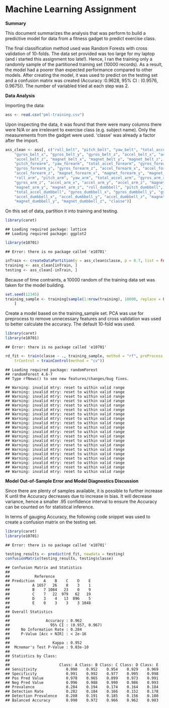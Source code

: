 Machine Learning Assignment
========================================================

**Summary**

This document summarizes the analysis that was perform to build a predictive model for data from a fitness gadget to predict exercise class.   

The final classification method used was Random Forests with cross validation of 10-folds.   The data set provided was too large for my laptop (and i started this assignment too late!).   Hence, I ran the training only a randomly sample of the partitioned training set (10000 records).   As a result, the model had a poorer than expected performance compared to other models.  After creating the model, it was used to predict on the testing set and a confusion matrix was created (Accuracy :0.9628, 95% CI : (0.9576, 0.9675)).   The number of variabled tried at each step was 2. 

**Data Analysis**

Importing the data:


```r
ass <- read.csv("pml-training.csv")
```


Upon inspecting the data, it was found that there were many columns there were N/A or are irrelevant to exercise class (e.g. subject name).   Only the measurements from the gadget were used.  'classe' was already a factor after the import.


```r
ass_clean <- ass[, c("roll_belt", "pitch_belt", "yaw_belt", "total_accel_belt", 
    "gyros_belt_x", "gyros_belt_y", "gyros_belt_z", "accel_belt_x", "accel_belt_y", 
    "accel_belt_z", "magnet_belt_x", "magnet_belt_y", "magnet_belt_z", "roll_forearm", 
    "pitch_forearm", "yaw_forearm", "total_accel_forearm", "gyros_forearm_x", 
    "gyros_forearm_y", "gyros_forearm_z", "accel_forearm_x", "accel_forearm_y", 
    "accel_forearm_z", "magnet_forearm_x", "magnet_forearm_y", "magnet_forearm_z", 
    "roll_arm", "pitch_arm", "yaw_arm", "total_accel_arm", "gyros_arm_x", "gyros_arm_y", 
    "gyros_arm_z", "accel_arm_x", "accel_arm_y", "accel_arm_z", "magnet_arm_x", 
    "magnet_arm_y", "magnet_arm_z", "roll_dumbbell", "pitch_dumbbell", "yaw_dumbbell", 
    "total_accel_dumbbell", "gyros_dumbbell_x", "gyros_dumbbell_y", "gyros_dumbbell_z", 
    "accel_dumbbell_x", "accel_dumbbell_y", "accel_dumbbell_z", "magnet_dumbbell_x", 
    "magnet_dumbbell_y", "magnet_dumbbell_z", "classe")]
```


On this set of data, partition it into training and testing.


```r
library(caret)
```

```
## Loading required package: lattice
## Loading required package: ggplot2
```

```r
library(e10701)
```

```
## Error: there is no package called 'e10701'
```

```r
inTrain <- createDataPartition(y = ass_clean$classe, p = 0.7, list = FALSE)
training <- ass_clean[inTrain, ]
testing <- ass_clean[-inTrain, ]
```


Because of time contraints, a 10000 random of the training data set was taken for the model building. 


```r
set.seed(12345)
training_sample <- training[sample(1:nrow(training), 10000, replace = FALSE), 
    ]
```


Create a model based on the training_sample set.  PCA was use for preprocess to remove unnecessary features and cross validation was used to better calculate the accuracy.   The default 10-fold was used.   



```r
library(caret)
library(e10701)
```

```
## Error: there is no package called 'e10701'
```

```r
rd_fit <- train(classe ~ ., training_sample, method = "rf", preProcess = c("pca"), 
    trControl = trainControl(method = "cv"))
```

```
## Loading required package: randomForest
## randomForest 4.6-7
## Type rfNews() to see new features/changes/bug fixes.
```

```
## Warning: invalid mtry: reset to within valid range
## Warning: invalid mtry: reset to within valid range
## Warning: invalid mtry: reset to within valid range
## Warning: invalid mtry: reset to within valid range
## Warning: invalid mtry: reset to within valid range
## Warning: invalid mtry: reset to within valid range
## Warning: invalid mtry: reset to within valid range
## Warning: invalid mtry: reset to within valid range
## Warning: invalid mtry: reset to within valid range
## Warning: invalid mtry: reset to within valid range
## Warning: invalid mtry: reset to within valid range
## Warning: invalid mtry: reset to within valid range
## Warning: invalid mtry: reset to within valid range
## Warning: invalid mtry: reset to within valid range
## Warning: invalid mtry: reset to within valid range
## Warning: invalid mtry: reset to within valid range
## Warning: invalid mtry: reset to within valid range
## Warning: invalid mtry: reset to within valid range
## Warning: invalid mtry: reset to within valid range
## Warning: invalid mtry: reset to within valid range
```


**Model Out-of-Sample Error and Model Diagnostics Discussion**

Since there are plenty of samples available, it is possible to further increase K until the Accuracy decreases due to increase in bias.  It will decrease variance, hence a smaller .95 confidence interval to ensure the Accuracy can be counted on for statistical inference.

In terms of gauging Accuracy, the following code snippet was used to create a confusion matrix on the testing set.


```r
library(caret)
library(e10701)
```

```
## Error: there is no package called 'e10701'
```

```r
testing_results <- predict(rd_fit, newdata = testing)
confusionMatrix(testing_results, testing$classe)
```

```
## Confusion Matrix and Statistics
## 
##           Reference
## Prediction    A    B    C    D    E
##          A 1657   26    8    3    1
##          B    7 1084   23    0    9
##          C    7   22  979   62   19
##          D    3    4   13  896    5
##          E    0    3    3    3 1048
## 
## Overall Statistics
##                                         
##                Accuracy : 0.962         
##                  95% CI : (0.957, 0.967)
##     No Information Rate : 0.284         
##     P-Value [Acc > NIR] : < 2e-16       
##                                         
##                   Kappa : 0.952         
##  Mcnemar's Test P-Value : 9.03e-10      
## 
## Statistics by Class:
## 
##                      Class: A Class: B Class: C Class: D Class: E
## Sensitivity             0.990    0.952    0.954    0.929    0.969
## Specificity             0.991    0.992    0.977    0.995    0.998
## Pos Pred Value          0.978    0.965    0.899    0.973    0.991
## Neg Pred Value          0.996    0.988    0.990    0.986    0.993
## Prevalence              0.284    0.194    0.174    0.164    0.184
## Detection Rate          0.282    0.184    0.166    0.152    0.178
## Detection Prevalence    0.288    0.191    0.185    0.156    0.180
## Balanced Accuracy       0.990    0.972    0.966    0.962    0.983
```

